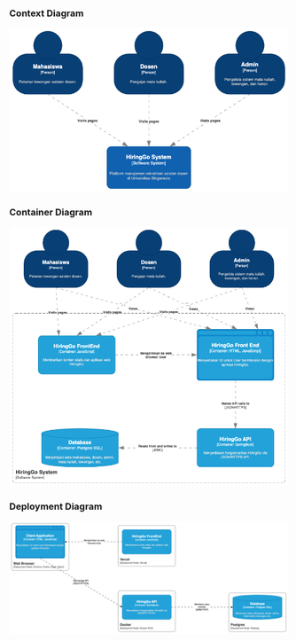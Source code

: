 ### Context Diagram
![Context Diagram](docs/ContextDiagram.png)

### Container Diagram
![Container Diagram](docs/ContainerDiagram.png)

### Deployment Diagram
![Deployment Diagram](docs/DeploymentDiagram.png)
